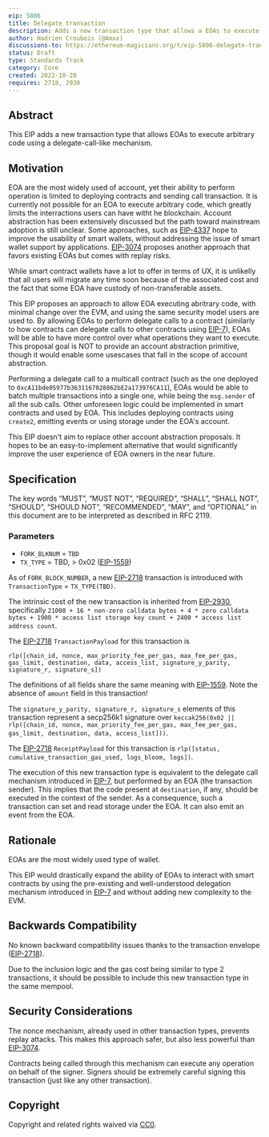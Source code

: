 ```yaml
---
eip: 5806
title: Delegate transaction
description: Adds a new transaction type that allows a EOAs to execute arbitrary code through delegation
author: Hadrien Croubois (@Amxx)
discussions-to: https://ethereum-magicians.org/t/eip-5806-delegate-transaction/11409
status: Draft
type: Standards Track
category: Core
created: 2022-10-20
requires: 2718, 2930
---
```


## Abstract

This EIP adds a new transaction type that allows EOAs to execute arbitrary code using a delegate-call-like mechanism.

## Motivation

EOA are the most widely used of account, yet their ability to perform operation is limited to deploying contracts and sending call transaction. It is currently not possible for an EOA to execute arbitrary code, which greatly limits the interractions users can have witht he blockchain. Account abstraction has been extensively discussed but the path toward mainstream adoption is still unclear. Some approaches, such as [EIP-4337](./eip-4337.md) hope to improve the usability of smart wallets, without addressing the issue of smart wallet support by applications. [EIP-3074](./eip-3074.md) proposes another approach that favors existing EOAs but comes with replay risks.

While smart contract wallets have a lot to offer in terms of UX, it is unlikelly that all users will migrate any time soon because of the associated cost and the fact that some EOA have custody of non-transferable assets.

This EIP proposes an approach to allow EOA executing abritrary code, with minimal change over the EVM, and using the same security model users are used to. By allowing EOAs to perform delegate calls to a contract (similarly to how contracts can delegate calls to other contracts using [EIP-7](./eip-7.md)), EOAs will be able to have more control over what operations they want to execute. This proposal goal is NOT to provide an account abstraction primitive, though it would enable some usescases that fall in the scope of account abstraction.

Performing a delegate call to a multicall contract (such as the one deployed to `0xcA11bde05977b3631167028862bE2a173976CA11`), EOAs would be able to batch multiple transactions into a single one, while being the `msg.sender` of all the sub calls. Other unforeseen logic could be implemented in smart contracts and used by EOA. This includes deploying contracts using `create2`, emitting events or using storage under the EOA's account.

This EIP doesn't aim to replace other account abstraction proposals. It hopes to be an easy-to-implement alternative that would significantly improve the user experience of EOA owners in the near future.

## Specification
The key words “MUST”, “MUST NOT”, “REQUIRED”, “SHALL”, “SHALL NOT”, “SHOULD”, “SHOULD NOT”, “RECOMMENDED”, “MAY”, and “OPTIONAL” in this document are to be interpreted as described in RFC 2119.

### Parameters
- `FORK_BLKNUM` = `TBD`
- `TX_TYPE` = TBD, > 0x02 ([EIP-1559](./eip-1559.md))

As of `FORK_BLOCK_NUMBER`, a new [EIP-2718](./eip-2718.md) transaction is introduced with `TransactionType` = `TX_TYPE(TBD)`.

The intrinsic cost of the new transaction is inherited from [EIP-2930](./eip-2930.md), specifically `21000 + 16 * non-zero calldata bytes + 4 * zero calldata bytes + 1900 * access list storage key count + 2400 * access list address count`.

The [EIP-2718](./eip-2718.md) `TransactionPayload` for this transaction is

```
rlp([chain_id, nonce, max_priority_fee_per_gas, max_fee_per_gas, gas_limit, destination, data, access_list, signature_y_parity, signature_r, signature_s])
```

The definitions of all fields share the same meaning with [EIP-1559](./eip-1559.md). Note the absence of `amount` field in this transaction!

The `signature_y_parity, signature_r, signature_s` elements of this transaction represent a secp256k1 signature over `keccak256(0x02 || rlp([chain_id, nonce, max_priority_fee_per_gas, max_fee_per_gas, gas_limit, destination, data, access_list]))`.

The [EIP-2718](./eip-2718.md) `ReceiptPayload` for this transaction is `rlp([status, cumulative_transaction_gas_used, logs_bloom, logs])`.

The execution of this new transaction type is equivalent to the delegate call mechanism introduced in [EIP-7](./eip-7.md), but performed by an EOA (the transaction sender). This implies that the code present at `destination`, if any, should be executed in the context of the sender. As a consequence, such a transaction can set and read storage under the EOA. It can also emit an event from the EOA.

## Rationale

EOAs are the most widely used type of wallet.

This EIP would drastically expand the ability of EOAs to interact with smart contracts by using the pre-existing and well-understood delegation mechanism introduced in [EIP-7](./eip-7.md) and without adding new complexity to the EVM.

## Backwards Compatibility

No known backward compatibility issues thanks to the transaction envelope ([EIP-2718](./eip-2718.md)).

Due to the inclusion logic and the gas cost being similar to type 2 transactions, it should be possible to include this new transaction type in the same mempool.

## Security Considerations

The nonce mechanism, already used in other transaction types, prevents replay attacks. This makes this approach safer, but also less powerful than [EIP-3074](./eip-3074.md).

Contracts being called through this mechanism can execute any operation on behalf of the signer. Signers should be extremely careful signing this transaction (just like any other transaction).

## Copyright
Copyright and related rights waived via [CC0](../LICENSE.md).
